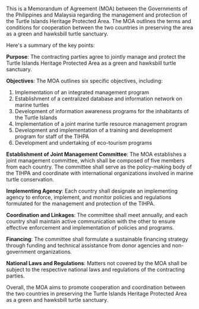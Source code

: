 This is a Memorandum of Agreement (MOA) between the Governments of the Philippines and Malaysia regarding the management and protection of the Turtle Islands Heritage Protected Area. The MOA outlines the terms and conditions for cooperation between the two countries in preserving the area as a green and hawksbill turtle sanctuary.

Here's a summary of the key points:

**Purpose**: The contracting parties agree to jointly manage and protect the Turtle Islands Heritage Protected Area as a green and hawksbill turtle sanctuary.

**Objectives**: The MOA outlines six specific objectives, including:

1. Implementation of an integrated management program
2. Establishment of a centralized database and information network on marine turtles
3. Development of information awareness programs for the inhabitants of the Turtle Islands
4. Implementation of a joint marine turtle resource management program
5. Development and implementation of a training and development program for staff of the TIHPA
6. Development and undertaking of eco-tourism programs

**Establishment of Joint Management Committee**: The MOA establishes a joint management committee, which shall be composed of five members from each country. The committee shall serve as the policy-making body of the TIHPA and coordinate with international organizations involved in marine turtle conservation.

**Implementing Agency**: Each country shall designate an implementing agency to enforce, implement, and monitor policies and regulations formulated for the management and protection of the TIHPA.

**Coordination and Linkages**: The committee shall meet annually, and each country shall maintain active communication with the other to ensure effective enforcement and implementation of policies and programs.

**Financing**: The committee shall formulate a sustainable financing strategy through funding and technical assistance from donor agencies and non-government organizations.

**National Laws and Regulations**: Matters not covered by the MOA shall be subject to the respective national laws and regulations of the contracting parties.

Overall, the MOA aims to promote cooperation and coordination between the two countries in preserving the Turtle Islands Heritage Protected Area as a green and hawksbill turtle sanctuary.